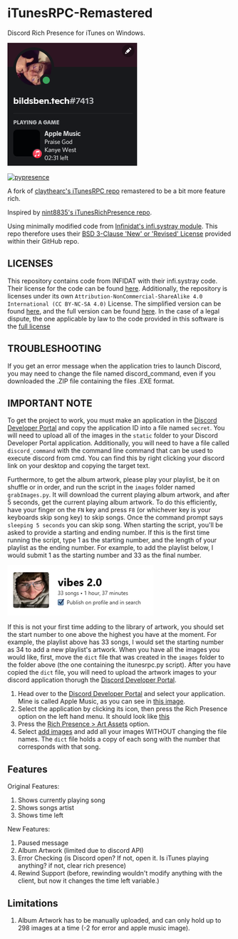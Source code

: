 # iTunesRPC-Remastered
Discord Rich Presence for iTunes on Windows.

![The application in use.](/docs/a.png)

[![pypresence](https://img.shields.io/badge/using-pypresence-00bb88.svg?style=for-the-badge&logo=discord&logoWidth=20)](https://github.com/qwertyquerty/pypresence)

A fork of [claythearc's iTunesRPC repo](https://github.com/claythearc/iTunesRPC) remastered to be a bit more feature rich.

Inspired by [nint8835's iTunesRichPresence repo](https://github.com/nint8835/iTunesRichPresence).

Using minimally modified code from [Infinidat's infi.systray module](https://github.com/Infinidat/infi.systray). This repo therefore uses their [BSD 3-Clause 'New' or 'Revised' License](https://github.com/Infinidat/infi.systray/blob/develop/LICENSE) 
provided within their GitHub repo.

## LICENSES

This repository contains code from INFIDAT with their infi.systray code. Their license for the code can be found [here](/LICENSES/INFIDAT-License). Additionally, the repository is licenses under its own ```Attribution-NonCommercial-ShareAlike 4.0 International (CC BY-NC-SA 4.0)``` License. The simplified version can be found [here](/LICENSES/Simplified-iTunesRPC-License), and the full version can be found [here](/LICENSES/Full-iTunesRPC-License). In the case of a legal dispute, the one applicable by law to the code provided in this software is the [full license](/LICENSES/Full-iTunesRPC-License)

## TROUBLESHOOTING

If you get an error message when the application tries to launch Discord, you may need to change the file named discord_command, even if you downloaded the .ZIP file containing the files .EXE format.

## IMPORTANT NOTE
To get the project to work, you must make an application in the [Discord Developer Portal](https://discord.com/developers/applications) and copy the
application ID into a file named ```secret```. You will need to upload all of the images in the ```static``` folder to your Discord Developer Portal application.
Additionally, you will need to have a file called ```discord_command``` with the command line command that can be used to execute discord from cmd. You can find this by right clicking your discord link on your desktop and copying the target text. 

Furthermore, to get the album artwork, please play your playlist, be it on shuffle or in order, and run the script in the ```images``` folder named ```grabImages.py```. It will download the current playing album artwork, and after 5 seconds, get the current playing album artwork. To do this efficiently, have your finger on the ```FN``` key and press ```F8``` (or whichever key is your keyboards skip song key) to skip songs. Once the command prompt says ```sleeping 5 seconds``` you can skip song. When starting the script, you'll be asked to provide a starting and ending number. If this is the first time running the script, type 1 as the starting number, and the length of your playlist as the ending number. For example, to add the playlist below, I would submit 1 as the starting number and 33 as the final number.

![An image showing a cropped screenshot of an iTunes playlist named vibes 2.0, with a cover of a boy in a hoodie with the caption "roadman". Below the title of the playlist is the message "33 songs, totalling 1 hour and 37 minutes". Below this is a checkmark box that is ticked saying "publish on profile and in search".](/docs/1.png "My Playlist as an example.")

If this is not your first time adding to the library of artwork, you should set the start number to one above the highest you have at the moment. For example, the playlist above has 33 songs, I would set the starting number as 34 to add a new playlist's artwork. When you have all the images you would like, first, move the ```dict``` file that was created in the ```images``` folder to the folder above (the one containing the itunesrpc.py script). After you have copied the ```dict``` file, you will need to upload the artwork images to your discord application thorugh the [Discord Developer Portal](https://discord.com/developers/applications).

1. Head over to the [Discord Developer Portal](https://discord.com/developers/applications) and select your application. Mine is called Apple Music, as you can see in [this image](/docs/2.png).
2. Select the application by clicking its icon, then press the Rich Presence option on the left hand menu. It should look like [this](/docs/3.png)
3. Press the [Rich Presence > Art Assets](/docs/4.png) option.
4. Select [add images](/docs/5.png) and add all your images WITHOUT changing the file names. The ```dict``` file holds a copy of each song with the number that corresponds with that song.

## Features
Original Features:
1. Shows currently playing song
2. Shows songs artist
3. Shows time left

New Features:
1. Paused message
2. Album Artwork (limited due to discord API)
3. Error Checking (is Discord open? If not, open it. Is iTunes playing anything? if not, clear rich presence)
4. Rewind Support (before, rewinding wouldn't modify anything with the client, but now it changes the time left variable.)

## Limitations
1. Album Artwork has to be manually uploaded, and can only hold up to 298 images at a time (-2 for error and apple music image).